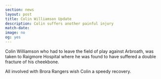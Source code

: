 ```yaml
---
section: news
layout: post
title: Colin Williamson Update
description: Colin suffers another painful injury
match-date:
image: no
og: yes
---
```

Colin Williamson who had to leave the field of play against Arbroath, was taken to Raigmore Hospital where he was found to have suffered a double fracture of his cheekbone.

All involved with Brora Rangers wish Colin a speedy recovery.